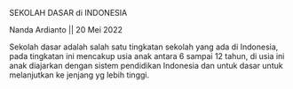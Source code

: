 SEKOLAH DASAR di INDONESIA

Nanda Ardianto || 20 Mei 2022

Sekolah dasar adalah salah satu tingkatan sekolah yang ada di Indonesia, pada tingkatan ini mencakup usia anak antara 6 sampai 12 tahun, di usia ini anak diajarkan dengan sistem pendidikan Indonesia dan untuk dasar untuk melanjutkan ke jenjang yg lebih tinggi.